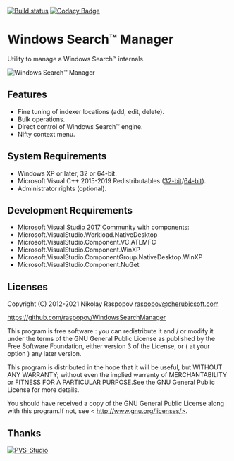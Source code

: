 [![Build status](https://ci.appveyor.com/api/projects/status/8drxfdxvngn71fix?svg=true)](https://ci.appveyor.com/project/raspopov/windowssearchmanager)
[![Codacy Badge](https://app.codacy.com/project/badge/Grade/458991e27e0d473d92547d5f7c68c2d1)](https://www.codacy.com/gh/raspopov/WindowsSearchManager/dashboard?utm_source=github.com&amp;utm_medium=referral&amp;utm_content=raspopov/WindowsSearchManager&amp;utm_campaign=Badge_Grade)

# Windows Search™ Manager

Utility to manage a Windows Search™ internals.

![Windows Search™ Manager](https://raw.githubusercontent.com/raspopov/WindowsSearchManager/main/SearchManager-main.png)

## Features

 - Fine tuning of indexer locations (add, edit, delete).
 - Bulk operations.
 - Direct control of Windows Search™ engine.
 - Nifty context menu.

## System Requirements

 - Windows XP or later, 32 or 64-bit.
 - Microsoft Visual C++ 2015-2019 Redistributables ([32-bit](https://aka.ms/vs/15/release/VC_redist.x86.exe)/[64-bit](https://aka.ms/vs/15/release/VC_redist.x64.exe)).
 - Administrator rights (optional).

## Development Requirements

 - [Microsoft Visual Studio 2017 Community](https://aka.ms/vs/15/release/vs_Community.exe) with components:
 - Microsoft.VisualStudio.Workload.NativeDesktop
 - Microsoft.VisualStudio.Component.VC.ATLMFC
 - Microsoft.VisualStudio.Component.WinXP
 - Microsoft.VisualStudio.ComponentGroup.NativeDesktop.WinXP
 - Microsoft.VisualStudio.Component.NuGet

## Licenses

Copyright (C) 2012-2021 Nikolay Raspopov <raspopov@cherubicsoft.com>

https://github.com/raspopov/WindowsSearchManager

This program is free software : you can redistribute it and / or modify
it under the terms of the GNU General Public License as published by
the Free Software Foundation, either version 3 of the License, or
( at your option ) any later version.

This program is distributed in the hope that it will be useful,
but WITHOUT ANY WARRANTY; without even the implied warranty of
MERCHANTABILITY or FITNESS FOR A PARTICULAR PURPOSE.See the
GNU General Public License for more details.

You should have received a copy of the GNU General Public License
along with this program.If not, see < http://www.gnu.org/licenses/>.

## Thanks

[![PVS-Studio](https://pvs-studio.com/static/img/footer-unic.png)](https://pvs-studio.com/)
